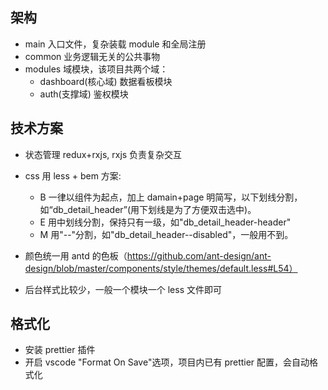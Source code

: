 ## 架构

- main 入口文件，复杂装载 module 和全局注册
- common 业务逻辑无关的公共事物
- modules 域模块，该项目共两个域：
  - dashboard(核心域) 数据看板模块
  - auth(支撑域) 鉴权模块

## 技术方案

- 状态管理 redux+rxjs, rxjs 负责复杂交互
- css 用 less + bem 方案:

  - B 一律以组件为起点，加上 damain+page 明简写，以下划线分割，如“db_detail_header”(用下划线是为了方便双击选中)。
  - E 用中划线分割，保持只有一级，如"db_detail_header-header"
  - M 用"--"分割，如"db_detail_header--disabled"，一般用不到。

- 颜色统一用 antd 的色板（https://github.com/ant-design/ant-design/blob/master/components/style/themes/default.less#L54）

- 后台样式比较少，一般一个模块一个 less 文件即可

## 格式化

- 安装 prettier 插件
- 开启 vscode "Format On Save"选项，项目内已有 prettier 配置，会自动格式化

